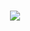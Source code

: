 

<h1 align="center">
    <img src="https://readme-typing-svg.herokuapp.com/?font=Righteous&size=35&center=true&vCenter=true&width=500&height=70&duration=4000&lines=Hi+There!+👋;+I'm+Evgenia!;" />
</h1>




<!--
**Evgenia38/Evgenia38** is a ✨ _special_ ✨ repository because its `README.md` (this file) appears on your GitHub profile.

# 💫 About Me:
🔭 I'm currently a graduate of "Tel Ran" College<br>🌱 I'm currently learning about Stack Development<br>




# 💫 About Me:
🔭 I'm currently a graduate of "Tel Ran" College<br>🌱 I'm currently learning about Stack Development<br>
